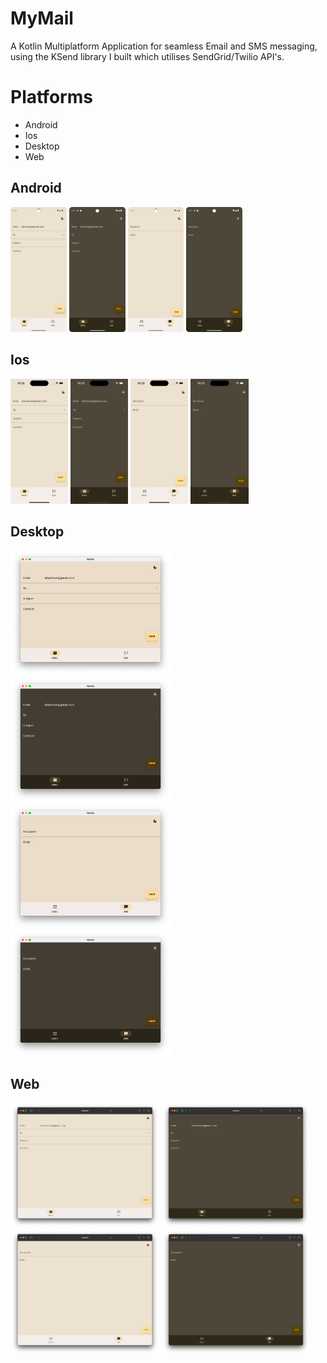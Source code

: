 # MyMail

A Kotlin Multiplatform Application for seamless Email and SMS messaging, using the KSend library I built which utilises SendGrid/Twilio API's.

# Platforms 

- Android 
- Ios 
- Desktop
- Web

## Android 

<img src="readme_images/android/Email_Screen_Light_Mode.png" height="200px">
<img src="readme_images/android/Email_Screen_Dark_Mode.png" height="200px">
<img src="readme_images/android/SMS_Screen_Light_Mode.png" height="200px">
<img src="readme_images/android/SMS_Screen_Dark_Mode.png" height="200px">

## Ios 

<img src="readme_images/ios/Email_Screen_Light_Mode.png" height="200px">
<img src="readme_images/ios/Email_Screen_Dark_Mode.png" height="200px">
<img src="readme_images/ios/SMS_Screen_Light_Mode.png" height="200px">
<img src="readme_images/ios/SMS_Screen_Dark_Mode.png" height="200px">

## Desktop 

<img src="readme_images/desktop/Email_Screen_Light_Mode.png" height="200px">
<img src="readme_images/desktop/Email_Screen_Dark_Mode.png" height="200px">
<img src="readme_images/desktop/SMS_Screen_Light_Mode.png" height="200px">
<img src="readme_images/desktop/SMS_Screen_Dark_Mode.png" height="200px">

## Web 

<img src="readme_images/web/Email_Screen_Light_Mode.png" height="200px">
<img src="readme_images/web/Email_Screen_Dark_Mode.png" height="200px">
<img src="readme_images/web/SMS_Screen_Light_Mode.png" height="200px">
<img src="readme_images/web/SMS_Screen_Dark_Mode.png" height="200px">

